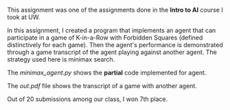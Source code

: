 This assignment was one of the assignments done in the **Intro to AI** course I took at UW.

In this assignment, I created a program that implements an agent that can participate in a game of K-in-a-Row with Forbidden Squares (defined distinctively for each game). Then the agent's performance is demonstrated through a game transcript of the agent playing against another agent. The strategy used here is minimax search. 

The *minimax_agent.py* shows the **partial** code implemented for agent.

The *out.pdf* file shows the transcript of a game with another agent.

Out of 20 submissions among our class, I won 7th place.
